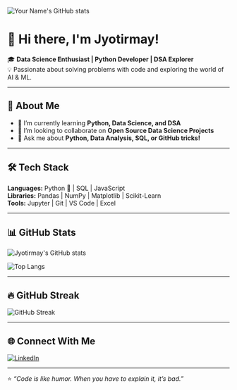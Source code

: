 ![Your Name's GitHub stats](https://github-readme-stats.vercel.app/api?username=Jyotirmaycodehub&show_icons=true&theme=radical)
# 👋 Hi there, I'm Jyotirmay!

🎓 **Data Science Enthusiast | Python Developer | DSA Explorer**  
💡 Passionate about solving problems with code and exploring the world of AI & ML.

---

## 🚀 About Me
- 🌱 I’m currently learning **Python, Data Science, and DSA**  
- 👯 I’m looking to collaborate on **Open Source Data Science Projects**  
- 💬 Ask me about **Python, Data Analysis, SQL, or GitHub tricks!**  

---

## 🛠 Tech Stack
**Languages:** Python 🐍 | SQL | JavaScript  
**Libraries:** Pandas | NumPy | Matplotlib | Scikit-Learn  
**Tools:** Jupyter | Git | VS Code | Excel  

---

## 📊 GitHub Stats
![Jyotirmay's GitHub stats](https://github-readme-stats.vercel.app/api?username=Jyotirmaycodehub&show_icons=true&theme=radical)

![Top Langs](https://github-readme-stats.vercel.app/api/top-langs/?username=JyotirmaycodehubE&layout=compact&theme=radical)

---

## 🔥 GitHub Streak
![GitHub Streak](https://streak-stats.demolab.com/?user=Jyotirmaycodehub&theme=radical)

---

## 🌐 Connect With Me
[![LinkedIn](https://img.shields.io/badge/LinkedIn-0077B5?style=for-the-badge&logo=linkedin&logoColor=white)](https://linkedin.com/in/jyotirmay-das-top)  

---

⭐ *“Code is like humor. When you have to explain it, it’s bad.”*  


